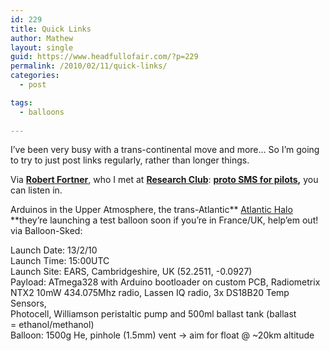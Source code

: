 ```yaml
---
id: 229
title: Quick Links
author: Mathew
layout: single
guid: https://www.headfullofair.com/?p=229
permalink: /2010/02/11/quick-links/
categories:
  - post

tags:
  - balloons
  
---
```

I&#8217;ve been very busy with a trans-continental move and more&#8230; So I&#8217;m going to try to just post links regularly, rather than longer things.

Via **[Robert Fortner][1]**, who I met at **[Research Club][2]**: **[proto SMS for pilots][3],** you can listen in.

Arduinos in the Upper Atmosphere, the trans-Atlantic** [Atlantic Halo][4] **they&#8217;re launching a test balloon soon if you&#8217;re in France/UK, help&#8217;em out! via Balloon-Sked:

Launch Date: 13/2/10  
Launch Time: 15:00UTC  
Launch Site: EARS, Cambridgeshire, UK (52.2511, -0.0927)  
Payload: ATmega328 with Arduino bootloader on custom PCB, Radiometrix  
NTX2 10mW 434.075Mhz radio, Lassen IQ radio, 3x DS18B20 Temp Sensors,  
Photocell, Williamson peristaltic pump and 500ml ballast tank (ballast  
= ethanol/methanol)  
Balloon: 1500g He, pinhole (1.5mm) vent -> aim for float @ ~20km altitude

 [1]: http://crosscut.com/2009/11/16/boeing/19359/
 [2]: http://researchclub.posterous.com/
 [3]: http://www.ruthannoconnor.com/ACARS.html
 [4]: http://spacenear.us/wiki/doku.php